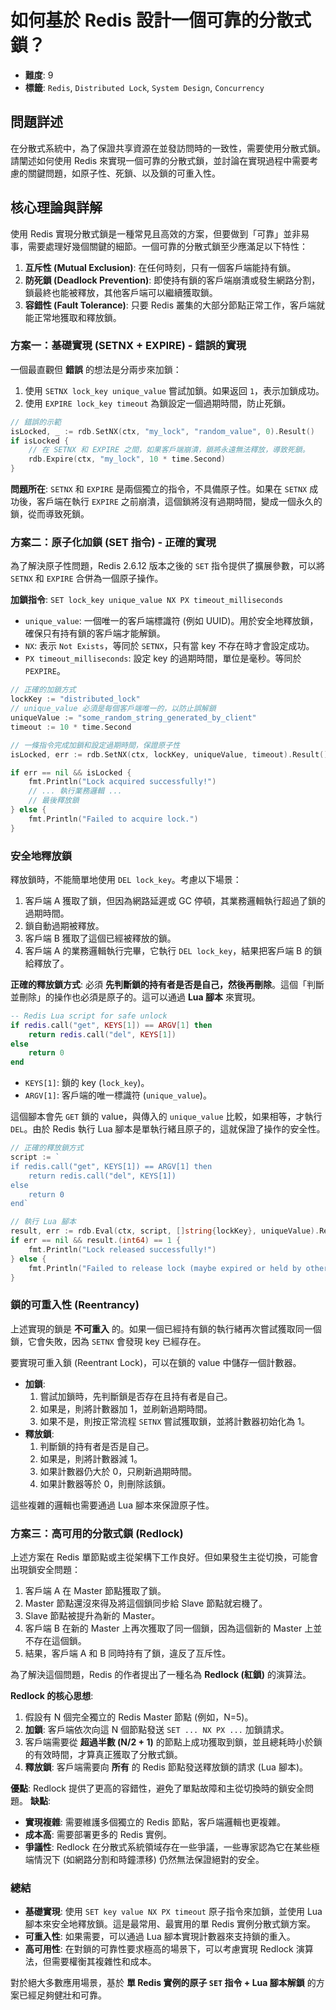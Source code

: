 # 如何基於 Redis 設計一個可靠的分散式鎖？

- **難度**: 9
- **標籤**: `Redis`, `Distributed Lock`, `System Design`, `Concurrency`

## 問題詳述

在分散式系統中，為了保證共享資源在並發訪問時的一致性，需要使用分散式鎖。請闡述如何使用 Redis 來實現一個可靠的分散式鎖，並討論在實現過程中需要考慮的關鍵問題，如原子性、死鎖、以及鎖的可重入性。

## 核心理論與詳解

使用 Redis 實現分散式鎖是一種常見且高效的方案，但要做到「可靠」並非易事，需要處理好幾個關鍵的細節。一個可靠的分散式鎖至少應滿足以下特性：

1.  **互斥性 (Mutual Exclusion)**: 在任何時刻，只有一個客戶端能持有鎖。
2.  **防死鎖 (Deadlock Prevention)**: 即使持有鎖的客戶端崩潰或發生網路分割，鎖最終也能被釋放，其他客戶端可以繼續獲取鎖。
3.  **容錯性 (Fault Tolerance)**: 只要 Redis 叢集的大部分節點正常工作，客戶端就能正常地獲取和釋放鎖。

### 方案一：基礎實現 (SETNX + EXPIRE) - 錯誤的實現

一個最直觀但 **錯誤** 的想法是分兩步來加鎖：

1.  使用 `SETNX lock_key unique_value` 嘗試加鎖。如果返回 `1`，表示加鎖成功。
2.  使用 `EXPIRE lock_key timeout` 為鎖設定一個過期時間，防止死鎖。

```go
// 錯誤的示範
isLocked, _ := rdb.SetNX(ctx, "my_lock", "random_value", 0).Result()
if isLocked {
    // 在 SETNX 和 EXPIRE 之間，如果客戶端崩潰，鎖將永遠無法釋放，導致死鎖。
    rdb.Expire(ctx, "my_lock", 10 * time.Second)
}
```

**問題所在**: `SETNX` 和 `EXPIRE` 是兩個獨立的指令，不具備原子性。如果在 `SETNX` 成功後，客戶端在執行 `EXPIRE` 之前崩潰，這個鎖將沒有過期時間，變成一個永久的鎖，從而導致死鎖。

### 方案二：原子化加鎖 (SET 指令) - 正確的實現

為了解決原子性問題，Redis 2.6.12 版本之後的 `SET` 指令提供了擴展參數，可以將 `SETNX` 和 `EXPIRE` 合併為一個原子操作。

**加鎖指令**:
`SET lock_key unique_value NX PX timeout_milliseconds`

- `unique_value`: 一個唯一的客戶端標識符 (例如 UUID)。用於安全地釋放鎖，確保只有持有鎖的客戶端才能解鎖。
- `NX`: 表示 `Not Exists`，等同於 `SETNX`，只有當 key 不存在時才會設定成功。
- `PX timeout_milliseconds`: 設定 key 的過期時間，單位是毫秒。等同於 `PEXPIRE`。

```go
// 正確的加鎖方式
lockKey := "distributed_lock"
// unique_value 必須是每個客戶端唯一的，以防止誤解鎖
uniqueValue := "some_random_string_generated_by_client" 
timeout := 10 * time.Second

// 一條指令完成加鎖和設定過期時間，保證原子性
isLocked, err := rdb.SetNX(ctx, lockKey, uniqueValue, timeout).Result()

if err == nil && isLocked {
    fmt.Println("Lock acquired successfully!")
    // ... 執行業務邏輯 ...
    // 最後釋放鎖
} else {
    fmt.Println("Failed to acquire lock.")
}
```

### 安全地釋放鎖

釋放鎖時，不能簡單地使用 `DEL lock_key`。考慮以下場景：
1.  客戶端 A 獲取了鎖，但因為網路延遲或 GC 停頓，其業務邏輯執行超過了鎖的過期時間。
2.  鎖自動過期被釋放。
3.  客戶端 B 獲取了這個已經被釋放的鎖。
4.  客戶端 A 的業務邏輯執行完畢，它執行 `DEL lock_key`，結果把客戶端 B 的鎖給釋放了。

**正確的釋放鎖方式**: 必須 **先判斷鎖的持有者是否是自己，然後再刪除**。這個「判斷並刪除」的操作也必須是原子的。這可以通過 **Lua 腳本** 來實現。

```lua
-- Redis Lua script for safe unlock
if redis.call("get", KEYS[1]) == ARGV[1] then
    return redis.call("del", KEYS[1])
else
    return 0
end
```

- `KEYS[1]`: 鎖的 key (`lock_key`)。
- `ARGV[1]`: 客戶端的唯一標識符 (`unique_value`)。

這個腳本會先 `GET` 鎖的 value，與傳入的 `unique_value` 比較，如果相等，才執行 `DEL`。由於 Redis 執行 Lua 腳本是單執行緒且原子的，這就保證了操作的安全性。

```go
// 正確的釋放鎖方式
script := `
if redis.call("get", KEYS[1]) == ARGV[1] then
    return redis.call("del", KEYS[1])
else
    return 0
end`

// 執行 Lua 腳本
result, err := rdb.Eval(ctx, script, []string{lockKey}, uniqueValue).Result()
if err == nil && result.(int64) == 1 {
    fmt.Println("Lock released successfully!")
} else {
    fmt.Println("Failed to release lock (maybe expired or held by others).")
}
```

### 鎖的可重入性 (Reentrancy)

上述實現的鎖是 **不可重入** 的。如果一個已經持有鎖的執行緒再次嘗試獲取同一個鎖，它會失敗，因為 `SETNX` 會發現 key 已經存在。

要實現可重入鎖 (Reentrant Lock)，可以在鎖的 value 中儲存一個計數器。

- **加鎖**:
  1.  嘗試加鎖時，先判斷鎖是否存在且持有者是自己。
  2.  如果是，則將計數器加 1，並刷新過期時間。
  3.  如果不是，則按正常流程 `SETNX` 嘗試獲取鎖，並將計數器初始化為 1。
- **釋放鎖**:
  1.  判斷鎖的持有者是否是自己。
  2.  如果是，則將計數器減 1。
  3.  如果計數器仍大於 0，只刷新過期時間。
  4.  如果計數器等於 0，則刪除該鎖。

這些複雜的邏輯也需要通過 Lua 腳本來保證原子性。

### 方案三：高可用的分散式鎖 (Redlock)

上述方案在 Redis 單節點或主從架構下工作良好。但如果發生主從切換，可能會出現鎖安全問題：
1.  客戶端 A 在 Master 節點獲取了鎖。
2.  Master 節點還沒來得及將這個鎖同步給 Slave 節點就宕機了。
3.  Slave 節點被提升為新的 Master。
4.  客戶端 B 在新的 Master 上再次獲取了同一個鎖，因為這個新的 Master 上並不存在這個鎖。
5.  結果，客戶端 A 和 B 同時持有了鎖，違反了互斥性。

為了解決這個問題，Redis 的作者提出了一種名為 **Redlock (紅鎖)** 的演算法。

**Redlock 的核心思想**:
1.  假設有 N 個完全獨立的 Redis Master 節點 (例如，N=5)。
2.  **加鎖**: 客戶端依次向這 N 個節點發送 `SET ... NX PX ...` 加鎖請求。
3.  客戶端需要從 **超過半數 (N/2 + 1)** 的節點上成功獲取到鎖，並且總耗時小於鎖的有效時間，才算真正獲取了分散式鎖。
4.  **釋放鎖**: 客戶端需要向 **所有** 的 Redis 節點發送釋放鎖的請求 (Lua 腳本)。

**優點**: Redlock 提供了更高的容錯性，避免了單點故障和主從切換時的鎖安全問題。
**缺點**:
- **實現複雜**: 需要維護多個獨立的 Redis 節點，客戶端邏輯也更複雜。
- **成本高**: 需要部署更多的 Redis 實例。
- **爭議性**: Redlock 在分散式系統領域存在一些爭議，一些專家認為它在某些極端情況下 (如網路分割和時鐘漂移) 仍然無法保證絕對的安全。

### 總結

- **基礎實現**: 使用 `SET key value NX PX timeout` 原子指令來加鎖，並使用 Lua 腳本來安全地釋放鎖。這是最常用、最實用的單 Redis 實例分散式鎖方案。
- **可重入性**: 如果需要，可以通過 Lua 腳本實現計數器來支持鎖的重入。
- **高可用性**: 在對鎖的可靠性要求極高的場景下，可以考慮實現 Redlock 演算法，但需要權衡其複雜性和成本。

對於絕大多數應用場景，基於 **單 Redis 實例的原子 `SET` 指令 + Lua 腳本解鎖** 的方案已經足夠健壯和可靠。
